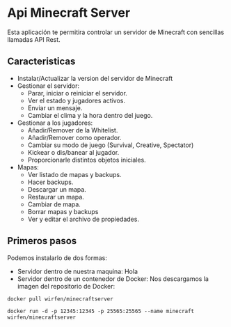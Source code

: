 ﻿# Api Minecraft Server
 Esta aplicación te permitira controlar un servidor de Minecraft con sencillas llamadas API Rest.
 ## Caracteristicas
 * Instalar/Actualizar la version del servidor de Minecraft
 * Gestionar el servidor:
   * Parar, iniciar o reiniciar el servidor.
   * Ver el estado y jugadores activos.
   * Enviar un mensaje.
   * Cambiar el clima y la hora dentro del juego.
 * Gestionar a los jugadores:
   * Añadir/Remover de la Whitelist.
   * Añadir/Remover como operador.
   * Cambiar su modo de juego (Survival, Creative, Spectator)
   * Kickear o dis/banear al jugador.
   * Proporcionarle distintos objetos iniciales.
 * Mapas:
   * Ver listado de mapas y backups.
   * Hacer backups.
   * Descargar un mapa.
   * Restaurar un mapa.
   * Cambiar de mapa.
   * Borrar mapas y backups
   * Ver y editar el archivo de propiedades.

## Primeros pasos
 Podemos instalarlo de dos formas:
 * Servidor dentro de nuestra maquina:
   Hola
 * Servidor dentro de un contenedor de Docker:
 Nos descargamos la imagen del repositorio de Docker:
  ``` docker
  docker pull wirfen/minecraftserver
  ```
  ``` docker
  docker run -d -p 12345:12345 -p 25565:25565 --name minecraft wirfen/minecraftserver
  ```
